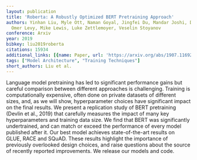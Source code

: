 ```yaml
---
layout: publication
title: 'Roberta: A Robustly Optimized BERT Pretraining Approach'
authors: Yinhan Liu, Myle Ott, Naman Goyal, Jingfei Du, Mandar Joshi, Danqi Chen,
  Omer Levy, Mike Lewis, Luke Zettlemoyer, Veselin Stoyanov
conference: Arxiv
year: 2019
bibkey: liu2019roberta
citations: 15934
additional_links: [{name: Paper, url: 'https://arxiv.org/abs/1907.11692'}]
tags: ["Model Architecture", "Training Techniques"]
short_authors: Liu et al.
---
```

Language model pretraining has led to significant performance gains but
careful comparison between different approaches is challenging. Training is
computationally expensive, often done on private datasets of different sizes,
and, as we will show, hyperparameter choices have significant impact on the
final results. We present a replication study of BERT pretraining (Devlin et
al., 2019) that carefully measures the impact of many key hyperparameters and
training data size. We find that BERT was significantly undertrained, and can
match or exceed the performance of every model published after it. Our best
model achieves state-of-the-art results on GLUE, RACE and SQuAD. These results
highlight the importance of previously overlooked design choices, and raise
questions about the source of recently reported improvements. We release our
models and code.